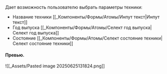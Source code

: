 Дает возможность пользователю выбрать параметры техники:
- Название техники [[_Компоненты/Формы/Атомы/Инпут текст|Инпут текст]]
- Год выпуска [[_Компоненты/Формы/Атомы/Селект год выпуска|Селект год выпуска]]
- Состояние [[_Компоненты/Формы/Атомы/Селект состояние техники|Селект состояние техники]]
#### Превью.
![[_Assets/Pasted image 20250625131824.png]]
